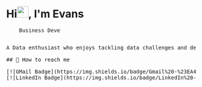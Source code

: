 # Hi<img src="https://media.giphy.com/media/hvRJCLFzcasrR4ia7z/giphy.gif" width="30px">, I'm Evans

<pre>
    Business Deve
<pre/>

A Data enthusiast who enjoys tackling data challenges and developing end-to-end solutions for them.

## 📮 How to reach me

[![GMail Badge](https://img.shields.io/badge/Gmail%20-%23EA4335?style=plastic&logo=gmail&logoColor=white&?&link=mailto:evo.witte@gmail.com)](mailto:evo.witte@gmail.com)
[![LinkedIn Badge](https://img.shields.io/badge/LinkedIn%20-%230A66C2?style=plastic&logo=linkedin&logoColor=white&?&link=https://www.linkedin.com/in/evans-witte421992/)](https://www.linkedin.com/in/evans-witte421992/)

